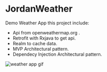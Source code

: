 # JordanWeather
Demo Weather App 
this project include: 
  - Api from openweathermap.org .
  - Retrofit with Rxjava to get api.
  - Realm to cache data.
  - MVP Architectural pattern.
  - Dependecy Injection Architectural pattern.

![weather app gif](https://user-images.githubusercontent.com/33497581/52910338-cef69980-329e-11e9-82e9-f58f04b0d82a.gif)

